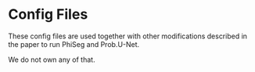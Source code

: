 # Config Files

These config files are used together with other modifications described in the paper to run PhiSeg and Prob.U-Net.

We do not own any of that.
